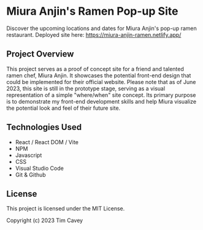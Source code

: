 # Miura Anjin's Ramen Pop-up Site

Discover the upcoming locations and dates for Miura Anjin's pop-up ramen restaurant. Deployed site here: https://miura-anjin-ramen.netlify.app/

## Project Overview

This project serves as a proof of concept site for a friend and talented ramen chef, Miura Anjin. It showcases the potential front-end design that could be implemented for their official website. Please note that as of June 2023, this site is still in the prototype stage, serving as a visual representation of a simple "where/when" site concept. Its primary purpose is to demonstrate my front-end development skills and help Miura visualize the potential look and feel of their future site.

## Technologies Used

- React / React DOM / Vite
- NPM
- Javascript
- CSS
- Visual Studio Code
- Git & Github

## License

This project is licensed under the MIT License.

Copyright (c) 2023 Tim Cavey
